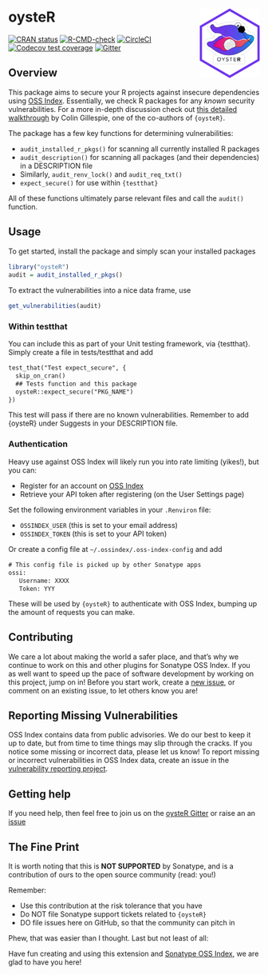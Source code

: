 
<!-- README.md is generated from README.Rmd. Please edit that file -->

# oysteR <a href="https://github.com/sonatype-nexus-community/oysteR"><img src="man/figures/logo.png" align="right" height="138.5" /></a>

[![CRAN
status](https://www.r-pkg.org/badges/version/oysteR)](https://CRAN.R-project.org/package=oysteR)
[![R-CMD-check](https://github.com/sonatype-nexus-community/oysteR/workflows/R-CMD-check/badge.svg)](https://github.com/sonatype-nexus-community/oysteR/actions)
[![CircleCI](https://app.circleci.com/pipelines/github/sonatype-nexus-community/oysteR.svg?style=shield)](https://app.circleci.com/pipelines/github/sonatype-nexus-community/oysteR)
[![Codecov test
coverage](https://codecov.io/gh/sonatype-nexus-community/oysteR/branch/master/graph/badge.svg)](https://app.codecov.io/gh/sonatype-nexus-community/oysteR?branch=master)
[![Gitter](https://badges.gitter.im/sonatype-nexus-community/oysteR.svg)](https://app.gitter.im/#/room/#sonatype-nexus-community_oysteR:gitter.im?utm_source=badge&utm_medium=badge&utm_campaign=pr-badge)

## Overview

This package aims to secure your R projects against insecure
dependencies using [OSS Index](https://ossindex.sonatype.org/).
Essentially, we check R packages for any *known* security
vulnerabilities. For a more in-depth discussion check out [this detailed
walkthrough](https://www.jumpingrivers.com/blog/r-package-vulnerabilities-security/)
by Colin Gillespie, one of the co-authors of `{oysteR}`.

The package has a few key functions for determining vulnerabilities:

-   `audit_installed_r_pkgs()` for scanning all currently installed R
    packages
-   `audit_description()` for scanning all packages (and their
    dependencies) in a DESCRIPTION file
-   Similarly, `audit_renv_lock()` and `audit_req_txt()`
-   `expect_secure()` for use within `{testthat}`

All of these functions ultimately parse relevant files and call the
`audit()` function.

## Usage

To get started, install the package and simply scan your installed
packages

``` r
library("oysteR")
audit = audit_installed_r_pkgs()
```

To extract the vulnerabilities into a nice data frame, use

``` r
get_vulnerabilities(audit)
```

### Within testthat

You can include this as part of your Unit testing framework, via
{testthat}. Simply create a file in tests/testthat and add

    test_that("Test expect_secure", {
      skip_on_cran()
      ## Tests function and this package
      oysteR::expect_secure("PKG_NAME")
    })

This test will pass if there are no known vulnerabilities. Remember to
add {oysteR} under Suggests in your DESCRIPTION file.

### Authentication

Heavy use against OSS Index will likely run you into rate limiting
(yikes!), but you can:

-   Register for an account on [OSS
    Index](https://ossindex.sonatype.org/)
-   Retrieve your API token after registering (on the User Settings
    page)

Set the following environment variables in your `.Renviron` file:

-   `OSSINDEX_USER` (this is set to your email address)
-   `OSSINDEX_TOKEN` (this is set to your API token)

Or create a config file at `~/.ossindex/.oss-index-config` and add

    # This config file is picked up by other Sonatype apps
    ossi:
       Username: XXXX
       Token: YYY

These will be used by `{oysteR}` to authenticate with OSS Index, bumping
up the amount of requests you can make.

## Contributing

We care a lot about making the world a safer place, and that’s why we
continue to work on this and other plugins for Sonatype OSS Index. If
you as well want to speed up the pace of software development by working
on this project, jump on in! Before you start work, create a [new
issue](https://github.com/sonatype-nexus-community/oysteR/issues), or
comment on an existing issue, to let others know you are!

## Reporting Missing Vulnerabilities

OSS Index contains data from public advisories. We do our best to keep
it up to date, but from time to time things may slip through the cracks.
If you notice some missing or incorrect data, please let us know! To
report missing or incorrect vulnerabilities in OSS Index data, create an
issue in the [vulnerability reporting
project](https://github.com/OSSIndex/vulns).

## Getting help

If you need help, then feel free to join us on the [oysteR
Gitter](https://app.gitter.im/#/room/#sonatype-nexus-community_oysteR:gitter.im) or raise an
an [issue](https://github.com/sonatype-nexus-community/oysteR/issues)

## The Fine Print

It is worth noting that this is **NOT SUPPORTED** by Sonatype, and is a
contribution of ours to the open source community (read: you!)

Remember:

-   Use this contribution at the risk tolerance that you have
-   Do NOT file Sonatype support tickets related to `{oysteR}`
-   DO file issues here on GitHub, so that the community can pitch in

Phew, that was easier than I thought. Last but not least of all:

Have fun creating and using this extension and [Sonatype OSS
Index](https://ossindex.sonatype.org/), we are glad to have you here!
